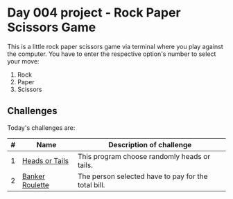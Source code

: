 # Day 004 project - Rock Paper Scissors Game

This is a little rock paper scissors game via terminal where you play against the computer. You have to enter the respective option's number to select your move:
1. Rock
2. Paper
3. Scissors

## Challenges

Today's challenges are:

| # | Name | Description of challenge |
| --- | --- | --- |
| 1 | [Heads or Tails](../challenges//challenge1.py) | This program choose randomly heads or tails.
| 2 | [Banker Roulette](../challenges//challenge2.py) | The person selected have to pay for the total bill. |
